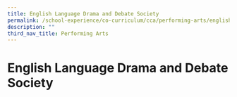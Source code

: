 ```yaml
---
title: English Language Drama and Debate Society
permalink: /school-experience/co-curriculum/cca/performing-arts/english-language-drama-and-debate-society/
description: ""
third_nav_title: Performing Arts
---
```

# **English Language Drama and Debate Society**

